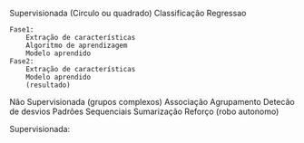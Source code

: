 Supervisionada (Circulo ou quadrado)
    Classificação
    Regressao

    Fase1:
        Extração de características
        Algoritmo de aprendizagem
        Modelo aprendido
    Fase2:
        Extração de características
        Modelo aprendido
        (resultado)

Não Supervisionada (grupos complexos)
    Associação
    Agrupamento
    Detecão de desvios
    Padrões Sequenciais
    Sumarização
Reforço (robo autonomo)


Supervisionada:
